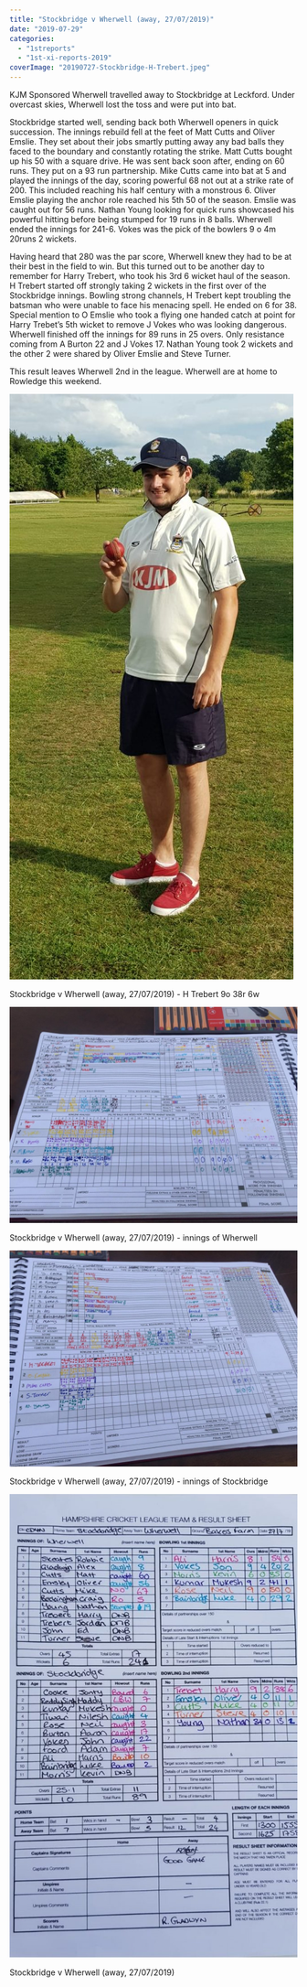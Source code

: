 ```yaml
---
title: "Stockbridge v Wherwell (away, 27/07/2019)"
date: "2019-07-29"
categories: 
  - "1streports"
  - "1st-xi-reports-2019"
coverImage: "20190727-Stockbridge-H-Trebert.jpeg"
---
```


KJM Sponsored Wherwell travelled away to Stockbridge at Leckford. Under overcast skies, Wherwell lost the toss and were put into bat.

Stockbridge started well, sending back both Wherwell openers in quick succession. The innings rebuild fell at the feet of Matt Cutts and Oliver Emslie. They set about their jobs smartly putting away any bad balls they faced to the boundary and constantly rotating the strike. Matt Cutts bought up his 50 with a square drive. He was sent back soon after, ending on 60 runs. They put on a 93 run partnership. Mike Cutts came into bat at 5 and played the innings of the day, scoring powerful 68 not out at a strike rate of 200. This included reaching his half century with a monstrous 6. Oliver Emslie playing the anchor role reached his 5th 50 of the season. Emslie was caught out for 56 runs. Nathan Young looking for quick runs showcased his powerful hitting before being stumped for 19 runs in 8 balls. Wherwell ended the innings for 241-6. Vokes was the pick of the bowlers 9 o 4m 20runs 2 wickets.

Having heard that 280 was the par score, Wherwell knew they had to be at their best in the field to win. But this turned out to be another day to remember for Harry Trebert, who took his 3rd 6 wicket haul of the season. H Trebert started off strongly taking 2 wickets in the first over of the Stockbridge innings. Bowling strong channels, H Trebert kept troubling the batsman who were unable to face his menacing spell. He ended on 6 for 38. Special mention to O Emslie who took a flying one handed catch at point for Harry Trebet’s 5th wicket to remove J Vokes who was looking dangerous. Wherwell finished off the innings for 89 runs in 25 overs. Only resistance coming from A Burton 22 and J Vokes 17. Nathan Young took 2 wickets and the other 2 were shared by Oliver Emslie and Steve Turner.

This result leaves Wherwell 2nd in the league. Wherwell are at home to Rowledge this weekend.

[![](images/20190727-Stockbridge-H-Trebert-497x1024.jpeg)](https://www.wherwellcc.co.uk/wp-content/uploads/2019/07/20190727-Stockbridge-H-Trebert.jpeg)

Stockbridge v Wherwell (away, 27/07/2019) - H Trebert 9o 38r 6w

[![](images/20190727-Stockbridge-scorebook-innings-of-Wherwell-1024x768.jpeg)](https://www.wherwellcc.co.uk/wp-content/uploads/2019/07/20190727-Stockbridge-scorebook-innings-of-Wherwell.jpeg)

Stockbridge v Wherwell (away, 27/07/2019) - innings of Wherwell

[![](images/20190727-Stockbridge-scorebook-innings-of-Stockbridge-1024x768.jpeg)](https://www.wherwellcc.co.uk/wp-content/uploads/2019/07/20190727-Stockbridge-scorebook-innings-of-Stockbridge.jpeg)

Stockbridge v Wherwell (away, 27/07/2019) - innings of Stockbridge

![](images/20190727-Stockbridge-scoresheet-636x1024.jpeg)

Stockbridge v Wherwell (away, 27/07/2019)
